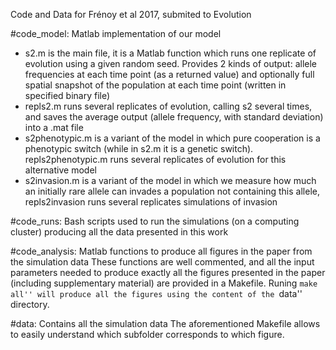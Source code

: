 Code and Data for Frénoy et al 2017, submited to Evolution

#code_model: Matlab implementation of our model
- s2.m is the main file, it is a Matlab function which runs one replicate of evolution using a given random seed. Provides 2 kinds of output: allele frequencies at each time point (as a returned value) and optionally full spatial snapshot of the population at each time point (written in specified binary file)
- repls2.m runs several replicates of evolution, calling s2 several times, and saves the average output (allele frequency, with standard deviation) into a .mat file
- s2phenotypic.m is a variant of the model in which pure cooperation is a phenotypic switch (while in s2.m it is a genetic switch). repls2phenotypic.m runs several replicates of evolution for this alternative model
- s2invasion.m is a variant of the model in which we measure how much an initially rare allele can invades a population not containing this allele, repls2invasion runs several replicates simulations of invasion

#code_runs: Bash scripts used to run the simulations (on a computing cluster) producing all the data presented in this work

#code_analysis: Matlab functions to produce all figures in the paper from the simulation data
These functions are well commented, and all the input parameters needed to produce exactly all the figures presented in the paper (including supplementary material) are provided in a Makefile. Runing ``make all'' will produce all the figures using the content of the ``data'' directory.

#data: Contains all the simulation data
The aforementioned Makefile allows to easily understand which subfolder corresponds to which figure.

